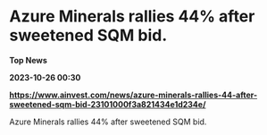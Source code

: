 # Azure Minerals rallies 44% after sweetened SQM bid.
**Top News**

**2023-10-26 00:30**

**https://www.ainvest.com/news/azure-minerals-rallies-44-after-sweetened-sqm-bid-23101000f3a821434e1d234e/**

Azure Minerals rallies 44% after sweetened SQM bid.